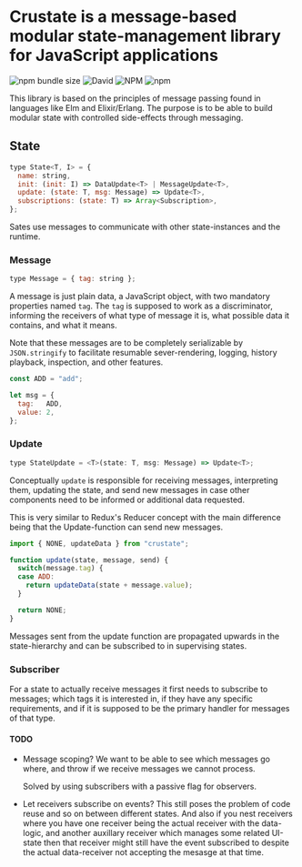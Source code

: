 # Crustate is a message-based modular state-management library for JavaScript applications

![npm bundle size](https://img.shields.io/bundlephobia/minzip/crustate.svg)
![David](https://img.shields.io/david/m4rw3r/crustate.svg)
![NPM](https://img.shields.io/npm/l/crustate.svg)
![npm](https://img.shields.io/npm/v/crustate.svg)

This library is based on the principles of message passing found in languages
like Elm and Elixir/Erlang. The purpose is to be able to build modular state
with controlled side-effects through messaging.

## State

```javascript
type State<T, I> = {
  name: string,
  init: (init: I) => DataUpdate<T> | MessageUpdate<T>,
  update: (state: T, msg: Message) => Update<T>,
  subscriptions: (state: T) => Array<Subscription>,
};
```

Sates use messages to communicate with other state-instances and the runtime.

### Message

```javascript
type Message = { tag: string };
```

A message is just plain data, a JavaScript object, with two mandatory properties
named `tag`. The `tag` is supposed to work as a discriminator, informing the
receivers of what type of message it is, what possible data it contains, and
what it means.

Note that these messages are to be completely serializable by `JSON.stringify`
to facilitate resumable sever-rendering, logging, history playback, inspection,
and other features.

```javascript
const ADD = "add";

let msg = {
  tag:   ADD,
  value: 2,
};
```

### Update

```javascript
type StateUpdate = <T>(state: T, msg: Message) => Update<T>;
```

Conceptually `update` is responsible for receiving messages, interpreting
them, updating the state, and send new messages in case other components need
to be informed or additional data requested.

This is very similar to Redux's Reducer concept with the main difference
being that the Update-function can send new messages.

```javascript
import { NONE, updateData } from "crustate";

function update(state, message, send) {
  switch(message.tag) {
  case ADD:
    return updateData(state + message.value);
  }

  return NONE;
}
```

Messages sent from the update function are propagated upwards in the
state-hierarchy and can be subscribed to in supervising states.

### Subscriber

For a state to actually receive messages it first needs to subscribe to
messages; which tags it is interested in, if they have any specific
requirements, and if it is supposed to be the primary handler for messages
of that type.

#### TODO

* Message scoping? We want to be able to see which messages go where, and throw
  if we receive messages we cannot process.

  Solved by using subscribers with a passive flag for observers.

* Let receivers subscribe on events? This still poses the problem of code reuse
  and so on between different states. And also if you nest receivers where you
  have one receiver being the actual receiver with the data-logic, and another
  auxillary receiver which manages some related UI-state then that receiver
  might still have the event subscribed to despite the actual data-receiver
  not accepting the mesasge at that time.
